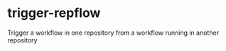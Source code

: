 # trigger-repflow
Trigger a workflow in one repository from a workflow running in another repository
